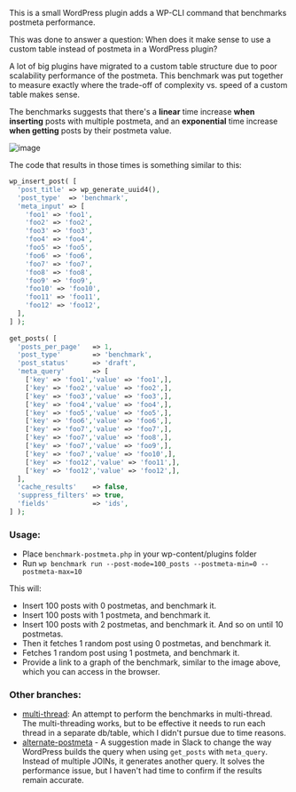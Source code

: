 This is a small WordPress plugin adds a WP-CLI command that benchmarks postmeta performance.

This was done to answer a question: When does it make sense to use a custom table instead of postmeta in a WordPress plugin?

A lot of big plugins have migrated to a custom table structure due to poor scalability performance of the postmeta. This benchmark was put together to measure exactly where the trade-off of complexity vs. speed of a custom table makes sense.

The benchmarks suggests that there's a **linear** time increase **when inserting** posts with multiple postmeta, and an **exponential** time increase **when getting** posts by their postmeta value.

![image](https://user-images.githubusercontent.com/9341686/172850032-f5a9199a-caeb-4f7a-aea0-77bc7b770e61.png)

The code that results in those times is something similar to this:

```php
wp_insert_post( [
  'post_title' => wp_generate_uuid4(),
  'post_type'  => 'benchmark',
  'meta_input' => [
    'foo1' => 'foo1',
    'foo2' => 'foo2',
    'foo3' => 'foo3',
    'foo4' => 'foo4',
    'foo5' => 'foo5',
    'foo6' => 'foo6',
    'foo7' => 'foo7',
    'foo8' => 'foo8',
    'foo9' => 'foo9',
    'foo10' => 'foo10',
    'foo11' => 'foo11',
    'foo12' => 'foo12',
  ],
] );
        
get_posts( [
  'posts_per_page'   => 1,
  'post_type'        => 'benchmark',
  'post_status'      => 'draft',
  'meta_query'       => [
    ['key' => 'foo1','value' => 'foo1',],
    ['key' => 'foo2','value' => 'foo2',],
    ['key' => 'foo3','value' => 'foo3',],
    ['key' => 'foo4','value' => 'foo4',],
    ['key' => 'foo5','value' => 'foo5',],
    ['key' => 'foo6','value' => 'foo6',],
    ['key' => 'foo7','value' => 'foo7',],
    ['key' => 'foo7','value' => 'foo8',],
    ['key' => 'foo7','value' => 'foo9',],
    ['key' => 'foo7','value' => 'foo10',],
    ['key' => 'foo12','value' => 'foo11',],
    ['key' => 'foo12','value' => 'foo12',],
  ],
  'cache_results'    => false,
  'suppress_filters' => true,
  'fields'           => 'ids',
] );
```


### Usage:
- Place `benchmark-postmeta.php` in your wp-content/plugins folder
- Run `wp benchmark run --post-mode=100_posts --postmeta-min=0 --postmeta-max=10`

This will:
- Insert 100 posts with 0 postmetas, and benchmark it.
- Insert 100 posts with 1 postmeta, and benchmark it.
- Insert 100 posts with 2 postmetas, and benchmark it. And so on until 10 postmetas.
- Then it fetches 1 random post using 0 postmetas, and benchmark it.
- Fetches 1 random post using 1 postmeta, and benchmark it.
- Provide a link to a graph of the benchmark, similar to the image above, which you can access in the browser.

### Other branches:
- [multi-thread](https://github.com/Luc45/wp-benchmark-postmeta/tree/multi-thread): An attempt to perform the benchmarks in multi-thread. The multi-threading works, but to be effective it needs to run each thread in a separate db/table, which I didn't pursue due to time reasons.
- [alternate-postmeta](https://github.com/Luc45/wp-benchmark-postmeta/tree/alternate-postmeta) - A suggestion made in Slack to change the way WordPress builds the query when using `get_posts` with `meta_query`. Instead of multiple JOINs, it generates another query. It solves the performance issue, but I haven't had time to confirm if the results remain accurate.
